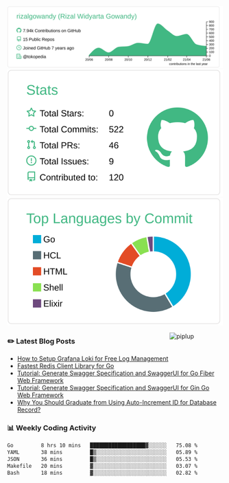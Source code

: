 ![profile-details](profile-summary-card-output/vue/0-profile-details.svg)
![stats](profile-summary-card-output/vue/3-stats.svg)
![most-commit-language](profile-summary-card-output/vue/2-most-commit-language.svg)

<img alt="piplup" align="right" width="125px" src="https://media.giphy.com/media/w6YCfXHS6QZjeHlVpI/giphy.gif">

### :pencil2: Latest Blog Posts
<!-- BLOG-POST-LIST:START -->
- [How to Setup Grafana Loki for Free Log Management](https://levelup.gitconnected.com/how-to-setup-grafana-loki-for-free-log-management-ceb60558503c?source=rss-5763b0f1aba6------2)
- [Fastest Redis Client Library for Go](https://levelup.gitconnected.com/fastest-redis-client-library-for-go-7993f618f5ab?source=rss-5763b0f1aba6------2)
- [Tutorial: Generate Swagger Specification and SwaggerUI for Go Fiber Web Framework](https://medium.com/geekculture/tutorial-generate-swagger-specification-and-swaggerui-for-go-fiber-web-framework-6c787d1672de?source=rss-5763b0f1aba6------2)
- [Tutorial: Generate Swagger Specification and SwaggerUI for Gin Go Web Framework](https://levelup.gitconnected.com/tutorial-generate-swagger-specification-and-swaggerui-for-gin-go-web-framework-9f0c038483b5?source=rss-5763b0f1aba6------2)
- [Why You Should Graduate from Using Auto-Increment ID for Database Record?](https://rizalgowandy.medium.com/why-you-should-graduate-from-using-auto-increment-id-for-database-record-1c1f584e958a?source=rss-5763b0f1aba6------2)
<!-- BLOG-POST-LIST:END -->

### 📊 Weekly Coding Activity
<!--START_SECTION:waka-->
```text
Go         8 hrs 10 mins   ██████████████████▓░░░░░░   75.08 % 
YAML       38 mins         █▒░░░░░░░░░░░░░░░░░░░░░░░   05.89 % 
JSON       36 mins         █▒░░░░░░░░░░░░░░░░░░░░░░░   05.53 % 
Makefile   20 mins         ▓░░░░░░░░░░░░░░░░░░░░░░░░   03.07 % 
Bash       18 mins         ▓░░░░░░░░░░░░░░░░░░░░░░░░   02.82 % 
```
<!--END_SECTION:waka-->
